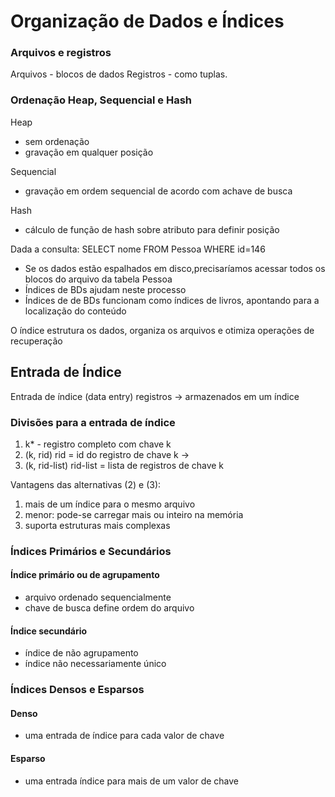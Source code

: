 # Organização de Dados e Índices

### Arquivos e registros
Arquivos - blocos de dados
Registros - como tuplas. 

### Ordenação Heap, Sequencial e Hash
Heap
- sem ordenação
- gravação em qualquer posição

Sequencial
- gravação em ordem sequencial de acordo com achave de busca

Hash
- cálculo de função de hash sobre atributo para definir posição

Dada a consulta:
SELECT nome FROM Pessoa
WHERE id=146

- Se os dados estão espalhados em disco,precisaríamos acessar todos os blocos do arquivo da tabela Pessoa
- Índices de BDs ajudam neste processo
- Índices de de BDs funcionam como índices
de livros, apontando para a localização do
conteúdo

O índice estrutura os dados, organiza os arquivos e otimiza operações de recuperação

## Entrada de Índice
Entrada de índice (data entry) registros → armazenados em um índice

### Divisões para a entrada de índice
1) k* - registro completo com chave k
2) (k, rid) rid = id do registro de chave k →
3) (k, rid-list) rid-list = lista de registros de chave k

Vantagens das alternativas (2) e (3):
1) mais de um índice para o mesmo arquivo
2)  menor: pode-se carregar mais ou inteiro na memória
3) suporta estruturas mais complexas

### Índices Primários e Secundários
#### Índice primário ou de agrupamento
- arquivo ordenado sequencialmente
- chave de busca define ordem do arquivo

#### Índice secundário
- índice de não agrupamento
- índice não necessariamente único

### Índices Densos e Esparsos
#### Denso
- uma entrada de índice para cada valor de chave

#### Esparso
- uma entrada índice para mais de um valor de chave
